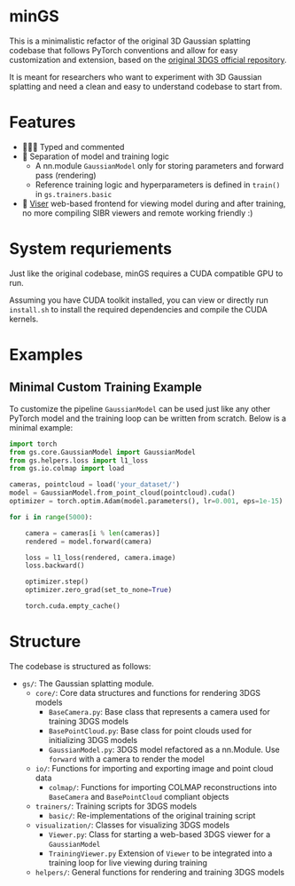 # minGS
This is a minimalistic refactor of the original 3D Gaussian splatting codebase that follows PyTorch conventions and allow for easy customization and extension, based on the [original 3DGS official repository](https://github.com/graphdeco-inria/gaussian-splatting).

It is meant for researchers who want to experiment with 3D Gaussian splatting and need a clean and easy to understand codebase to start from.

# Features
- 🧑🏻‍💻 Typed and commented
- 📄 Separation of model and training logic
    - A nn.module `GaussianModel` only for storing parameters and forward pass (rendering)
    - Reference training logic and hyperparameters is defined in `train()` in `gs.trainers.basic`
- 📸 [Viser](https://github.com/nerfstudio-project/viser) web-based frontend for viewing model during and after training, no more compiling SIBR viewers and remote working friendly :)

# System requriements
Just like the original codebase, minGS requires a CUDA compatible GPU to run.

Assuming you have CUDA toolkit installed, you can view or directly run `install.sh` to install the required dependencies and compile the CUDA kernels.

# Examples

## Minimal Custom Training Example
To customize the pipeline `GaussianModel` can be used just like any other PyTorch model and the training loop can be written from scratch. Below is a minimal example:
```python
import torch
from gs.core.GaussianModel import GaussianModel
from gs.helpers.loss import l1_loss
from gs.io.colmap import load

cameras, pointcloud = load('your_dataset/')
model = GaussianModel.from_point_cloud(pointcloud).cuda()
optimizer = torch.optim.Adam(model.parameters(), lr=0.001, eps=1e-15)

for i in range(5000):

    camera = cameras[i % len(cameras)]
    rendered = model.forward(camera)

    loss = l1_loss(rendered, camera.image)
    loss.backward()

    optimizer.step()
    optimizer.zero_grad(set_to_none=True) 

    torch.cuda.empty_cache()
```

# Structure
The codebase is structured as follows:
- `gs/`: The Gaussian splatting module.
    - `core/`: Core data structures and functions for rendering 3DGS models
        - `BaseCamera.py`: Base class that represents a camera used for training 3DGS models
        - `BasePointCloud.py`: Base class for point clouds used for initializing 3DGS models
        - `GaussianModel.py`: 3DGS model refactored as a nn.Module. Use `forward` with a camera to render the model
    - `io/`: Functions for importing and exporting image and point cloud data
        - `colmap/`: Functions for importing COLMAP reconstructions into `BaseCamera` and `BasePointCloud` compliant objects
    - `trainers/`: Training scripts for 3DGS models
        - `basic/`: Re-implementations of the original training script
    - `visualization/`: Classes for visualizing 3DGS models
        - `Viewer.py`: Class for starting a web-based 3DGS viewer for a `GaussianModel`
        - `TrainingViewer.py` Extension of `Viewer` to be integrated into a training loop for live viewing during training 
    - `helpers/`: General functions for rendering and training 3DGS models
